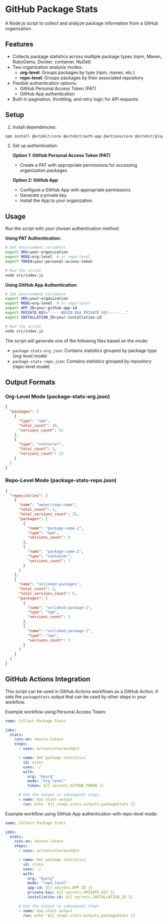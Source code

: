 # GitHub Package Stats

A Node.js script to collect and analyze package information from a GitHub organization.

## Features

- Collects package statistics across multiple package types (npm, Maven, RubyGems, Docker, container, NuGet)
- Two organization analysis modes:
  - **org-level**: Groups packages by type (npm, maven, etc.)
  - **repo-level**: Groups packages by their associated repository
- Flexible authentication options:
  - GitHub Personal Access Token (PAT)
  - GitHub App authentication
- Built-in pagination, throttling, and retry logic for API requests

## Setup

1. Install dependencies:

```bash
npm install @octokit/core @octokit/auth-app @actions/core @octokit/plugin-paginate-rest @octokit/plugin-retry @octokit/plugin-throttling
```

2. Set up authentication:

   **Option 1: GitHub Personal Access Token (PAT)**

   - Create a PAT with appropriate permissions for accessing organization packages

   **Option 2: GitHub App**

   - Configure a GitHub App with appropriate permissions
   - Generate a private key
   - Install the App to your organization

## Usage

Run the script with your chosen authentication method:

**Using PAT Authentication:**

```bash
# Set environment variables
export ORG=your-organization
export MODE=org-level  # or repo-level
export TOKEN=your-personal-access-token

# Run the script
node src/index.js
```

**Using GitHub App Authentication:**

```bash
# Set environment variables
export ORG=your-organization
export MODE=org-level  # or repo-level
export APP_ID=your-github-app-id
export PRIVATE_KEY="-----BEGIN RSA PRIVATE KEY-----..."
export INSTALLATION_ID=your-installation-id

# Run the script
node src/index.js
```

The script will generate one of the following files based on the mode:

- `package-stats-org.json`: Contains statistics grouped by package type (org-level mode)
- `package-stats-repo.json`: Contains statistics grouped by repository (repo-level mode)

## Output Formats

### Org-Level Mode (package-stats-org.json)

```json
{
  "packages": [
    {
      "type": "npm",
      "total_count": 10,
      "versions_count": 52
    },
    {
      "type": "container",
      "total_count": 5,
      "versions_count": 15
    }
  ]
}
```

### Repo-Level Mode (package-stats-repo.json)

```json
{
  "repositories": [
    {
      "name": "owner/repo-name",
      "total_count": 3,
      "total_versions_count": 15,
      "packages": [
        {
          "name": "package-name-1",
          "type": "npm",
          "versions_count": 8
        },
        {
          "name": "package-name-2",
          "type": "container",
          "versions_count": 7
        }
      ]
    },
    {
      "name": "unlinked-packages",
      "total_count": 2,
      "total_versions_count": 5,
      "packages": [
        {
          "name": "unlinked-package-1",
          "type": "npm",
          "versions_count": 3
        },
        {
          "name": "unlinked-package-2",
          "type": "npm",
          "versions_count": 2
        }
      ]
    }
  ]
}
```

## GitHub Actions Integration

This script can be used in GitHub Actions workflows as a GitHub Action. It sets the `packageStats` output that can be used by other steps in your workflow.

Example workflow using Personal Access Token:

```yaml
name: Collect Package Stats

jobs:
  stats:
    runs-on: ubuntu-latest
    steps:
      - uses: actions/checkout@v3

      - name: Get package statistics
        id: stats
        uses: ./
        with:
          org: "myorg"
          mode: "org-level"
          token: ${{ secrets.GITHUB_TOKEN }}

      # Use the output in subsequent steps
      - name: Use stats output
        run: echo '${{ steps.stats.outputs.packageStats }}'
```

Example workflow using GitHub App authentication with repo-level mode:

```yaml
name: Collect Package Stats

jobs:
  stats:
    runs-on: ubuntu-latest
    steps:
      - uses: actions/checkout@v3

      - name: Get package statistics
        id: stats
        uses: ./
        with:
          org: "myorg"
          mode: "repo-level"
          app-id: ${{ secrets.APP_ID }}
          private-key: ${{ secrets.PRIVATE_KEY }}
          installation-id: ${{ secrets.INSTALLATION_ID }}

      # Use the output in subsequent steps
      - name: Use stats output
        run: echo '${{ steps.stats.outputs.packageStats }}'
```
